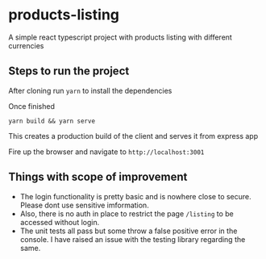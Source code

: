 # products-listing
A simple react typescript project with products listing with different currencies

## Steps to run the project

After cloning run `yarn` to install the dependencies

Once finished
```
yarn build && yarn serve
```

This creates a production build of the client and serves it from express app

Fire up the browser and navigate to `http://localhost:3001`

## Things with scope of improvement

- The login functionality is pretty basic and is nowhere close to secure. Please dont use sensitive imformation.
- Also, there is no auth in place to restrict the page `/listing` to be accessed without login.
- The unit tests all pass but some throw a false positive error in the console. I have raised an issue with the testing library regarding the same.

